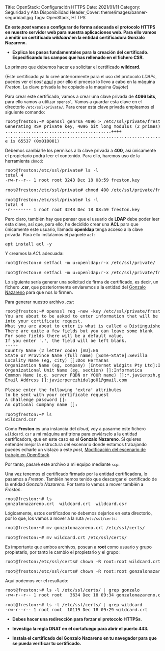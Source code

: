 Title: OpenStack: Configuración HTTPS
Date: 2021/01/11
Category: Seguridad y Alta Disponibilidad
Header_Cover: theme/images/banner-seguridad.jpg
Tags: OpenStack, HTTPS

**En este *post* vamos a configurar de forma adecuada el protocolo HTTPS en nuestro servidor web para nuestra aplicaciones web. Para ello vamos a emitir un certificado *wildcard* en la entidad certificadora Gonzalo Nazareno.**

- **Explica los pasos fundamentales para la creación del certificado. Especificando los campos que has rellenado en el fichero CSR.**

Lo primero que debemos hacer es solicitar el certificado **wildcard**.

(Este certificado ya lo creé anteriormente para el uso del protocolo *LDAPs*, puedes ver el *post* [aquí](https://javierpzh.github.io/ldaps.html) y por ello el proceso lo llevo a cabo en la máquina *Freston*. La clave privada la he copiado a la máquina *Quijote*)

Para crear este certificado, vamos a crear una clave privada de **4096 bits**, para ello vamos a utilizar `openssl`. Vamos a guardar esta clave en el directorio `/etc/ssl/private/`. Para crear esta clave privada empleamos el siguiente comando:

<pre>
root@freston:~# openssl genrsa 4096 > /etc/ssl/private/freston.key
Generating RSA private key, 4096 bit long modulus (2 primes)
.........................................++++
...........................................................................................................................++++
e is 65537 (0x010001)
</pre>

Debemos cambiarle los permisos a la clave privada a **400**, así únicamente el propietario podrá leer el contenido. Para ello, haremos uso de la herramienta `chmod`:

<pre>
root@freston:/etc/ssl/private# ls -l
total 4
-rw-r--r-- 1 root root 3243 Dec 18 08:59 freston.key

root@freston:/etc/ssl/private# chmod 400 /etc/ssl/private/freston.key

root@freston:/etc/ssl/private# ls -l
total 4
-r-------- 1 root root 3243 Dec 18 08:59 freston.key
</pre>

Pero claro, también hay que pensar que el usuario de **LDAP** debe poder leer esta clave, así que, para ello, he decidido crear una **ACL** para que únicamente este usuario, llamado **openldap** tenga acceso a la clave privada. Para ello instalamos el paquete `acl`:

<pre>
apt install acl -y
</pre>

Y creamos la *ACL* adecuada:

<pre>
root@freston:# setfacl -m u:openldap:r-x /etc/ssl/private/

root@freston:# setfacl -m u:openldap:r-x /etc/ssl/private/freston.key
</pre>

Lo siguiente sería generar una solicitud de firma de certificado, es decir, un fichero **.csr**, que posteriormente enviaremos a la entidad del [Gonzalo Nazareno](https://blogsaverroes.juntadeandalucia.es/iesgonzalonazareno/) para que nos lo firmen.

Para generar nuestro archivo *.csr*:

<pre>
root@freston:~# openssl req -new -key /etc/ssl/private/freston.key -out /root/wildcard.csr
You are about to be asked to enter information that will be incorporated
into your certificate request.
What you are about to enter is what is called a Distinguished Name or a DN.
There are quite a few fields but you can leave some blank
For some fields there will be a default value,
If you enter '.', the field will be left blank.
-----
Country Name (2 letter code) [AU]:ES
State or Province Name (full name) [Some-State]:Sevilla
Locality Name (eg, city) []:Dos Hermanas
Organization Name (eg, company) [Internet Widgits Pty Ltd]:IES Gonzalo Nazareno
Organizational Unit Name (eg, section) []:Informatica
Common Name (e.g. server FQDN or YOUR name) []:*.javierpzh.gonzalonazareno.org
Email Address []:javierperezhidalgo01@gmail.com

Please enter the following 'extra' attributes
to be sent with your certificate request
A challenge password []:
An optional company name []:

root@freston:~# ls
wildcard.csr
</pre>

Como **Freston** es una instancia del *cloud*, voy a pasarme este fichero `wildcard.csr` a mi máquina anfitriona para enviárselo a la entidad certificadora, que en este caso es el **Gonzalo Nazareno**.
Si quieres entender mejor la estructura del escenario donde estamos trabajando puedes echarle un vistazo a este *post*, [Modificación del escenario de trabajo en OpenStack](https://javierpzh.github.io/modificacion-del-escenario-de-trabajo-en-openstack.html).

Por tanto, pasaré este archivo a mi equipo mediante `scp`.

Una vez tenemos el certificado firmado por la entidad certificadora, lo pasamos a *Freston*. También hemos tenido que descargar el certificado de la entidad *Gonzalo Nazareno*. Por tanto lo vamos a mover también a *Freston*.

<pre>
root@freston:~# ls
gonzalonazareno.crt  wildcard.crt  wildcard.csr
</pre>

Lógicamente, estos certificados no debemos dejarlos en esta directorio, por lo que, los vamos a mover a la ruta `/etc/ssl/certs`:

<pre>
root@freston:~# mv gonzalonazareno.crt /etc/ssl/certs/

root@freston:~# mv wildcard.crt /etc/ssl/certs/
</pre>

Es importante que ambos archivos, posean a **root** como usuario y grupo propietario, por tanto le cambio el propietario y el grupo:

<pre>
root@freston:/etc/ssl/certs# chown -R root:root wildcard.crt

root@freston:/etc/ssl/certs# chown -R root:root gonzalonazareno.crt
</pre>

Aquí podemos ver el resultado:

<pre>
root@freston:~# ls -l /etc/ssl/certs/ | grep gonzalo
-rw-r--r-- 1 root root   3634 Dec 18 09:34 gonzalonazareno.crt

root@freston:~# ls -l /etc/ssl/certs/ | grep wildcard
-rw-r--r-- 1 root root  10119 Dec 18 09:29 wildcard.crt
</pre>

- **Debes hacer una redirección para forzar el protocolo HTTPSs.**



- **Investiga la regla DNAT en el cortafuego para abrir el puerto 443.**



- **Instala el certificado del Gonzalo Nazareno en tu navegador para que se pueda verificar tu certificado.**

